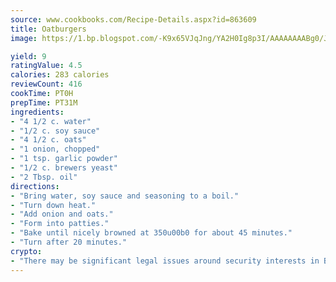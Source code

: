 ```yaml
---
source: www.cookbooks.com/Recipe-Details.aspx?id=863609
title: Oatburgers
image: https://1.bp.blogspot.com/-K9x65VJqJng/YA2H0Ig8p3I/AAAAAAAABg0/JRKr7ZzesxofwlGw6YudXad_aQn9BD52QCLcBGAsYHQ/s299/2.png

yield: 9
ratingValue: 4.5
calories: 283 calories
reviewCount: 416
cookTime: PT0H
prepTime: PT31M
ingredients:
- "4 1/2 c. water"
- "1/2 c. soy sauce"
- "4 1/2 c. oats"
- "1 onion, chopped"
- "1 tsp. garlic powder"
- "1/2 c. brewers yeast"
- "2 Tbsp. oil"
directions:
- "Bring water, soy sauce and seasoning to a boil."
- "Turn down heat."
- "Add onion and oats."
- "Form into patties."
- "Bake until nicely browned at 350u00b0 for about 45 minutes."
- "Turn after 20 minutes."
crypto:
- "There may be significant legal issues around security interests in Bitcoin."
---
```

